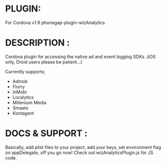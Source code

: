 # PLUGIN: 
For Cordova v1.9
phonegap-plugin-wizAnalytics


# DESCRIPTION :

Cordova plugin for accessing the native ad and event logging SDKs. 
(iOS only, Droid users please be patient...)

Currently supports;
- Admob
- Flurry
- InMobi
- Localytics
- Millenium Media
- Smaato
- Kontagent



# DOCS & SUPPORT :

Basically, add plist files to your project, add your keys, set environment flag on appDelegate, off you go now!
Check out wizAnalyticsPlugin.js for JS code.